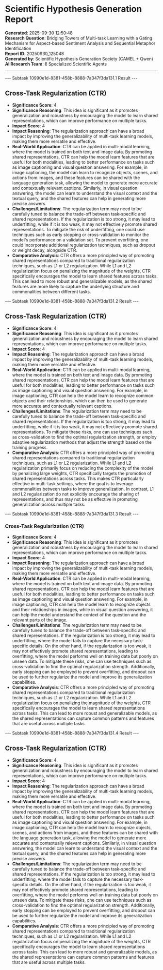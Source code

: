 # Scientific Hypothesis Generation Report

**Generated**: 2025-09-30 12:50:48  
**Research Question**: Bridging Towers of Multi-task Learning with a Gating Mechanism for Aspect-based Sentiment Analysis and Sequential Metaphor Identification  
**Report ID**: 20250930_125048  
**Generated by**: Scientific Hypothesis Generation Society (CAMEL + Qwen)  
**AI Research Team**: 8 Specialized Scientific Agents

---

--- Subtask 10990e1d-8381-458b-8888-7a347f3da131.1 Result ---
## Cross-Task Regularization (CTR)

- **Significance Score**: 4
- **Significance Reasoning**: This idea is significant as it promotes generalization and robustness by encouraging the model to learn shared representations, which can improve performance on multiple tasks.
- **Impact Score**: 4
- **Impact Reasoning**: The regularization approach can have a broad impact by improving the generalizability of multi-task learning models, making them more versatile and effective.
- **Real-World Application**: CTR can be applied in multi-modal learning, where the model is trained on both text and image data. By promoting shared representations, CTR can help the model learn features that are useful for both modalities, leading to better performance on tasks such as image captioning and visual question answering. For example, in image captioning, the model can learn to recognize objects, scenes, and actions from images, and these features can be shared with the language generation task, allowing the model to generate more accurate and contextually relevant captions. Similarly, in visual question answering, the model can learn to understand the visual context and the textual query, and the shared features can help in generating more precise answers.
- **Challenges/Limitations**: The regularization term may need to be carefully tuned to balance the trade-off between task-specific and shared representations. If the regularization is too strong, it may lead to underfitting, while if it is too weak, it may not effectively promote shared representations. To mitigate the risk of underfitting, one could use techniques such as early stopping or cross-validation to monitor the model's performance on a validation set. To prevent overfitting, one could incorporate additional regularization techniques, such as dropout or weight decay, alongside CTR.
- **Comparative Analysis**: CTR offers a more principled way of promoting shared representations compared to traditional regularization techniques, such as L1 or L2 regularization. While L1 and L2 regularization focus on penalizing the magnitude of the weights, CTR specifically encourages the model to learn shared features across tasks. This can lead to more robust and generalizable models, as the shared features are more likely to capture the underlying structure and commonalities between different tasks.

--- Subtask 10990e1d-8381-458b-8888-7a347f3da131.2 Result ---
## Cross-Task Regularization (CTR)
- **Significance Score**: 4
- **Significance Reasoning**: This idea is significant as it promotes generalization and robustness by encouraging the model to learn shared representations, which can improve performance on multiple tasks.
- **Impact Score**: 4
- **Impact Reasoning**: The regularization approach can have a broad impact by improving the generalizability of multi-task learning models, making them more versatile and effective.
- **Real-World Application**: CTR can be applied in multi-modal learning, where the model is trained on both text and image data. By promoting shared representations, CTR can help the model learn features that are useful for both modalities, leading to better performance on tasks such as image captioning and visual question answering. For example, in image captioning, CTR can help the model learn to recognize common objects and their relationships, which can then be used to generate more accurate and contextually relevant captions.
- **Challenges/Limitations**: The regularization term may need to be carefully tuned to balance the trade-off between task-specific and shared representations. If the regularization is too strong, it may lead to underfitting, while if it is too weak, it may not effectively promote shared representations. To mitigate these risks, one can use techniques such as cross-validation to find the optimal regularization strength, or employ adaptive regularization methods that adjust the strength based on the training progress.
- **Comparative Analysis**: CTR offers a more principled way of promoting shared representations compared to traditional regularization techniques, such as L1 or L2 regularization. While L1 and L2 regularization primarily focus on reducing the complexity of the model by penalizing large weights, CTR specifically targets the promotion of shared representations across tasks. This makes CTR particularly effective in multi-task settings, where the goal is to leverage commonalities between tasks to improve generalization. In contrast, L1 and L2 regularization do not explicitly encourage the sharing of representations, and thus may not be as effective in promoting generalization across multiple tasks.

--- Subtask 10990e1d-8381-458b-8888-7a347f3da131.3 Result ---
### Cross-Task Regularization (CTR)
- **Significance Score**: 4
- **Significance Reasoning**: This idea is significant as it promotes generalization and robustness by encouraging the model to learn shared representations, which can improve performance on multiple tasks.
- **Impact Score**: 4
- **Impact Reasoning**: The regularization approach can have a broad impact by improving the generalizability of multi-task learning models, making them more versatile and effective.
- **Real-World Application**: CTR can be applied in multi-modal learning, where the model is trained on both text and image data. By promoting shared representations, CTR can help the model learn features that are useful for both modalities, leading to better performance on tasks such as image captioning and visual question answering. For example, in image captioning, CTR can help the model learn to recognize objects and their relationships in images, while in visual question answering, it can help the model understand the context of the question and the relevant parts of the image.
- **Challenges/Limitations**: The regularization term may need to be carefully tuned to balance the trade-off between task-specific and shared representations. If the regularization is too strong, it may lead to underfitting, where the model fails to capture the necessary task-specific details. On the other hand, if the regularization is too weak, it may not effectively promote shared representations, leading to overfitting, where the model performs well on training data but poorly on unseen data. To mitigate these risks, one can use techniques such as cross-validation to find the optimal regularization strength. Additionally, early stopping can be employed to prevent overfitting, and dropout can be used to further regularize the model and improve its generalization capabilities.
- **Comparative Analysis**: CTR offers a more principled way of promoting shared representations compared to traditional regularization techniques, such as L1 or L2 regularization. While L1 and L2 regularization focus on penalizing the magnitude of the weights, CTR specifically encourages the model to learn shared representations across tasks. This can lead to more robust and generalizable models, as the shared representations can capture common patterns and features that are useful across multiple tasks.

--- Subtask 10990e1d-8381-458b-8888-7a347f3da131.4 Result ---
## Cross-Task Regularization (CTR)

- **Significance Score**: 4
- **Significance Reasoning**: This idea is significant as it promotes generalization and robustness by encouraging the model to learn shared representations, which can improve performance on multiple tasks.
- **Impact Score**: 4
- **Impact Reasoning**: The regularization approach can have a broad impact by improving the generalizability of multi-task learning models, making them more versatile and effective.
- **Real-World Application**: CTR can be applied in multi-modal learning, where the model is trained on both text and image data. By promoting shared representations, CTR can help the model learn features that are useful for both modalities, leading to better performance on tasks such as image captioning and visual question answering. For example, in image captioning, CTR can help the model learn to recognize objects, scenes, and actions from images, and these features can be shared with the language generation task, allowing the model to generate more accurate and contextually relevant captions. Similarly, in visual question answering, the model can learn to understand the visual context and the textual query, and the shared features can help in generating more precise answers.
- **Challenges/Limitations**: The regularization term may need to be carefully tuned to balance the trade-off between task-specific and shared representations. If the regularization is too strong, it may lead to underfitting, where the model fails to capture the necessary task-specific details. On the other hand, if the regularization is too weak, it may not effectively promote shared representations, leading to overfitting, where the model performs well on training data but poorly on unseen data. To mitigate these risks, one can use techniques such as cross-validation to find the optimal regularization strength. Additionally, early stopping can be employed to prevent overfitting, and dropout can be used to further regularize the model and improve its generalization capabilities.
- **Comparative Analysis**: CTR offers a more principled way of promoting shared representations compared to traditional regularization techniques, such as L1 or L2 regularization. While L1 and L2 regularization focus on penalizing the magnitude of the weights, CTR specifically encourages the model to learn shared representations across tasks. This can lead to more robust and generalizable models, as the shared representations can capture common patterns and features that are useful across multiple tasks.